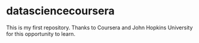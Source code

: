 datasciencecoursera
===================

This is my first repository. Thanks to Coursera and John Hopkins University for this opportunity to learn. 
